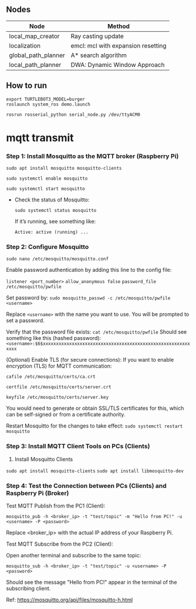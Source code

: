 ## Nodes

| Node                | Method                             |
| ------------------- | ---------------------------------- |
| local_map_creator   | Ray casting update                 |
| localization        | emcl: mcl with expansion resetting |
| global_path_planner | A\* search algorithm               |
| local_path_planner  | DWA: Dynamic Window Approach       |

## How to run

```
export TURTLEBOT3_MODEL=burger
roslaunch system_ros demo.launch

rosrun rosserial_python serial_node.py /dev/ttyACM0
```

# mqtt transmit

### Step 1: Install Mosquitto as the MQTT broker (Raspberry Pi)

`sudo apt install mosquitto mosquitto-clients`

`sudo systemctl enable mosquitto`

`sudo systemctl start mosquitto`

- Check the status of Mosquitto:

  `sudo systemctl status mosquitto`

  If it’s running, see something like:

  `Active: active (running) ...`

### Step 2: Configure Mosquitto

`sudo nano /etc/mosquitto/mosquitto.conf`

Enable password authentication by adding this line to the config file:

`listener <port_number>`
`allow_anonymous false`
`password_file /etc/mosquitto/pwfile`

Set password by:
`sudo mosquitto_passwd -c /etc/mosquitto/pwfile <username>`

Replace `<username>` with the name you want to use. You will be prompted to set a password.

Verify that the password file exists:
`cat /etc/mosquitto/pwfile`
Should see something like this (hashed password):
`<username>:$6$xxxxxxxxxxxxxxxxxxxxxxxxxxxxxxxxxxxxxxxxxxxxxxxxxxxxxxxxxxxx`

(Optional)
Enable TLS (for secure connections): If you want to enable encryption (TLS) for MQTT communication:

`cafile /etc/mosquitto/certs/ca.crt`

`certfile /etc/mosquitto/certs/server.crt`

`keyfile /etc/mosquitto/certs/server.key`

You would need to generate or obtain SSL/TLS certificates for this, which can be self-signed or from a certificate authority.

Restart Mosquitto for the changes to take effect:
`sudo systemctl restart mosquitto`

### Step 3: Install MQTT Client Tools on PCs (Clients)

1. Install Mosquitto Clients

`sudo apt install mosquitto-clients`
`sudo apt install libmosquitto-dev`

### Step 4: Test the Connection between PCs (Clients) and Raspberry Pi (Broker)

Test MQTT Publish from the PC1 (Client):

`mosquitto_pub -h <broker_ip> -t "test/topic" -m "Hello from PC!" -u <username> -P <password>`

Replace <broker_ip> with the actual IP address of your Raspberry Pi.

Test MQTT Subscribe from the PC2 (Client):

Open another terminal and subscribe to the same topic:

`mosquitto_sub -h <broker_ip> -t "test/topic" -u <username> -P <password>`

Should see the message "Hello from PC!" appear in the terminal of the subscribing client.


Ref: https://mosquitto.org/api/files/mosquitto-h.html
